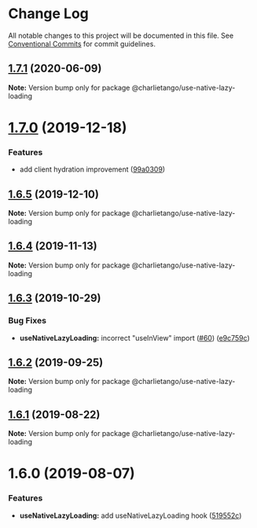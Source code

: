 # Change Log

All notable changes to this project will be documented in this file.
See [Conventional Commits](https://conventionalcommits.org) for commit guidelines.

## [1.7.1](https://github.com/charlie-tango/hooks/compare/@charlietango/use-native-lazy-loading@1.7.0...@charlietango/use-native-lazy-loading@1.7.1) (2020-06-09)

**Note:** Version bump only for package @charlietango/use-native-lazy-loading

# [1.7.0](https://github.com/charlie-tango/hooks/compare/@charlietango/use-native-lazy-loading@1.6.5...@charlietango/use-native-lazy-loading@1.7.0) (2019-12-18)

### Features

- add client hydration improvement ([99a0309](https://github.com/charlie-tango/hooks/commit/99a0309ba72295b5d32897b70aa97acf640857c9))

## [1.6.5](https://github.com/charlie-tango/hooks/compare/@charlietango/use-native-lazy-loading@1.6.4...@charlietango/use-native-lazy-loading@1.6.5) (2019-12-10)

**Note:** Version bump only for package @charlietango/use-native-lazy-loading

## [1.6.4](https://github.com/charlie-tango/hooks/compare/@charlietango/use-native-lazy-loading@1.6.3...@charlietango/use-native-lazy-loading@1.6.4) (2019-11-13)

**Note:** Version bump only for package @charlietango/use-native-lazy-loading

## [1.6.3](https://github.com/charlie-tango/hooks/compare/@charlietango/use-native-lazy-loading@1.6.2...@charlietango/use-native-lazy-loading@1.6.3) (2019-10-29)

### Bug Fixes

- **useNativeLazyLoading:** incorrect "useInView" import ([#60](https://github.com/charlie-tango/hooks/issues/60)) ([e9c759c](https://github.com/charlie-tango/hooks/commit/e9c759c))

## [1.6.2](https://github.com/charlie-tango/hooks/compare/@charlietango/use-native-lazy-loading@1.6.1...@charlietango/use-native-lazy-loading@1.6.2) (2019-09-25)

**Note:** Version bump only for package @charlietango/use-native-lazy-loading

## [1.6.1](https://github.com/charlie-tango/hooks/compare/@charlietango/use-native-lazy-loading@1.6.0...@charlietango/use-native-lazy-loading@1.6.1) (2019-08-22)

**Note:** Version bump only for package @charlietango/use-native-lazy-loading

# 1.6.0 (2019-08-07)

### Features

- **useNativeLazyLoading:** add useNativeLazyLoading hook ([519552c](https://github.com/charlie-tango/hooks/commit/519552c))
